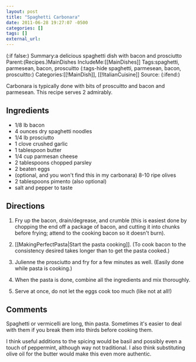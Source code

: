 ```yaml
---
layout: post
title: "Spaghetti Carbonara"
date: 2011-06-28 19:27:07 -0500
categories: []
tags: []
external_url: 
---
```

(:if false:)
Summary:a delicious spaghetti dish with bacon and prosciutto
Parent:(Recipes.)MainDishes
IncludeMe:[[MainDishes]]
Tags:spaghetti, parmesean, bacon, proscuitto
(:tags-hide spaghetti, parmesean, bacon, proscuitto:)
Categories:[[!MainDish]], [[!ItalianCuisine]]
Source:
(:ifend:)



Carbonara is typically done with bits of proscuitto and bacon and parmesean. This recipe serves 2 admirably.

## Ingredients
* 1/8 lb bacon
* 4 ounces dry spaghetti noodles
* 1/4 lb prosciutto
* 1 clove crushed garlic
* 1 tablespoon butter
* 1/4 cup parmesan cheese
* 2 tablespoons chopped parsley
* 2 beaten eggs
* (optional, and you won't find this in my carbonara) 8-10 ripe olives
* 2 tablespoons pimento (also optional)
* salt and pepper to taste

## Directions
1.  Fry up the bacon, drain/degrease, and crumble (this is easiest done by chopping the end off a package of bacon, and cutting it into chunks before frying; attend to the cooking bacon so it doesn't burn).

1.  [[MakingPerfectPasta|Start the pasta cooking]]. (To cook bacon to the consistency desired takes longer than to get the pasta cooked.)

1.  Julienne the prosciutto and fry for a few minutes as well. (Easily done while pasta is cooking.)

1.  When the pasta is done, combine all the ingredients and mix thoroughly.

1.  Serve at once, do not let the eggs cook too much (like not at all!)


## Comments

Spaghetti or vermicelli are long, thin pasta. Sometimes it's easier to deal with them if you break them into thirds before cooking them.

I think useful additions to the spicing would be basil and possibly even a touch of peppermint, although way not traditional. I also think substituting olive oil for the butter would make this even more authentic.
